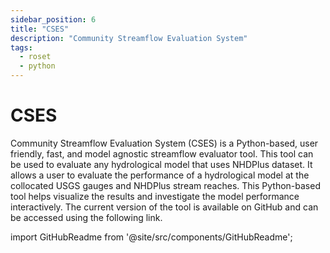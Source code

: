 ```yaml
---
sidebar_position: 6
title: "CSES"
description: "Community Streamflow Evaluation System"
tags:
  - roset
  - python
---
```


# CSES

Community Streamflow Evaluation System (CSES) is a Python-based, user friendly, fast, and model agnostic streamflow evaluator tool. This tool can be used to evaluate any hydrological model that uses NHDPlus dataset. It allows a user to evaluate the performance of a hydrological model at the collocated USGS gauges and NHDPlus stream reaches. This Python-based tool helps visualize the results and investigate the model performance interactively. The current version of the tool is available on GitHub and can be accessed using the following link.

import GitHubReadme from '@site/src/components/GitHubReadme';
 
<GitHubReadme username="CIROH-UA" repo="Community-Streamflow-Evaluation-System" />

